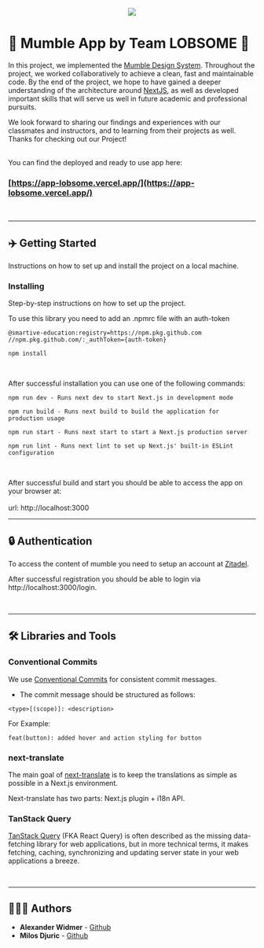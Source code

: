 
<p align="center">
  <img src="https://i.imgur.com/Hjz6EvH.png"/>
</p>

# 🐼 Mumble App by Team LOBSOME 🐼



In this project, we implemented the [Mumble Design System](https://smartive-education.github.io/design-system-component-library-lobsome/?path=/story/welcome-hello--page/). 
Throughout the project, we worked collaboratively to achieve a clean, fast and maintainable code. 
By the end of the project, we hope to have gained a deeper understanding of the architecture around [NextJS](https://nextjs.org/), 
as well as developed important skills that will serve us well in future academic and professional pursuits.

We look forward to sharing our findings and experiences with our classmates and instructors, 
and to learning from their projects as well. Thanks for checking out our Project!

<br>
You can find the deployed and ready to use app here:

### [https://app-lobsome.vercel.app/](https://app-lobsome.vercel.app/)


<br>

<hr>


## ✈️ Getting Started

Instructions on how to set up and install the project on a local machine.
<br>



### Installing

Step-by-step instructions on how to set up the project.

To use this library you need to add an .npmrc file with an auth-token

```
@smartive-education:registry=https://npm.pkg.github.com
//npm.pkg.github.com/:_authToken={auth-token}
```

```
npm install
```
<br>

After successful installation you can use one of the following commands:

```
npm run dev - Runs next dev to start Next.js in development mode
```
```
npm run build - Runs next build to build the application for production usage
```
```
npm run start - Runs next start to start a Next.js production server
```
```
npm run lint - Runs next lint to set up Next.js' built-in ESLint configuration
```

<br>

After successful build and start you should be able to access the app on your browser at: <br> <br>
url: http://localhost:3000



<hr>

## 🔒 Authentication

To access the content of mumble you need to setup an account at [Zitadel](https://cas-fee-advanced-ocvdad.zitadel.cloud/ui/login/loginname). 

After successful registration you should be able to login via http://localhost:3000/login.



<br>
<hr>


## 🛠️ Libraries and Tools

### Conventional Commits

We use [Conventional Commits](https://www.conventionalcommits.org/en/v1.0.0/) for consistent commit messages.
- The commit message should be structured as follows:

```
<type>[(scope)]: <description>
```

For Example:
```
feat(button): added hover and action styling for button
```

### next-translate
The main goal of [next-translate](https://github.com/aralroca/next-translate) is to keep the translations as simple as possible in a Next.js environment.

Next-translate has two parts: Next.js plugin + i18n API.



### TanStack Query

[TanStack Query](https://tanstack.com/query/v4/docs/react/overview) (FKA React Query) is often described as the missing data-fetching library for web applications, 
but in more technical terms, it makes fetching, caching, synchronizing and updating server state in 
your web applications a breeze.


<br>

<hr>

## 👨🏻‍💻  Authors

* **Alexander Widmer** - [Github](https://github.com/ejthan)
* **Milos Djuric** - [Github](https://github.com/djurango)


<br><br>

